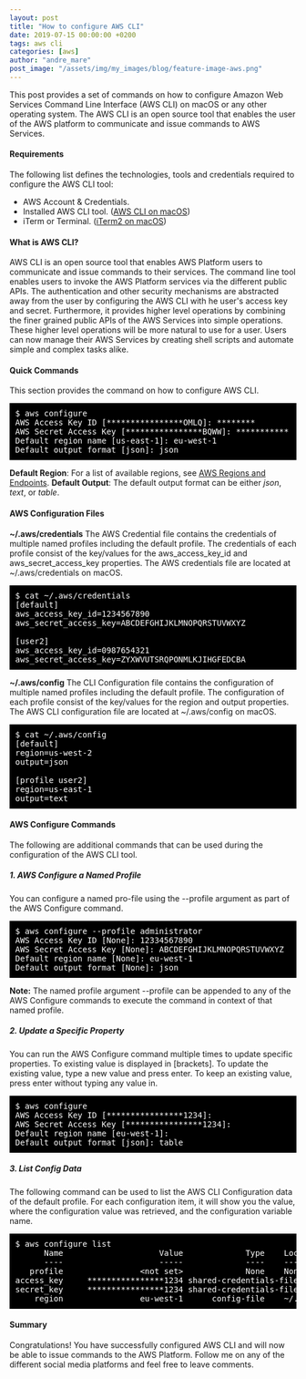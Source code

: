 ```yaml
---
layout: post
title: "How to configure AWS CLI"
date: 2019-07-15 00:00:00 +0200
tags: aws cli
categories: [aws]
author: "andre_mare"
post_image: "/assets/img/my_images/blog/feature-image-aws.png"
---
```


This post provides a set of commands on how to configure Amazon Web Services Command Line Interface (AWS CLI) on macOS or any other operating system. The AWS CLI is an open source tool that enables the user of the AWS platform to communicate and issue commands to AWS Services.

#### Requirements
The following list defines the technologies, tools and credentials required to configure the AWS CLI tool:
* AWS Account & Credentials.
* Installed AWS CLI tool. ([AWS CLI on macOS][1])
* iTerm or Terminal. ([iTerm2 on macOS][2])

#### What is AWS CLI?
AWS CLI is an open source tool that enables AWS Platform users to communicate and issue commands to their services. The command line tool enables users to invoke the AWS Platform services via the different public APIs. The authentication and other security mechanisms are abstracted away from the user by configuring the AWS CLI with he user's access key and secret. Furthermore, it provides higher level operations by combining the finer grained public APIs of the AWS Services into simple operations. These higher level operations will be more natural to use for a user. Users can now manage their AWS Services by creating shell scripts and automate simple and complex tasks alike.

#### Quick Commands
This section provides the command on how to configure AWS CLI.
<pre style="background-color:black;color:white;padding:10px;">
$ aws configure
AWS Access Key ID [****************OMLQ]: ********
AWS Secret Access Key [****************BQWW]: ***********
Default region name [us-east-1]: eu-west-1
Default output format [json]: json
</pre>
**Default Region**: For a list of available regions, see [AWS Regions and Endpoints][3]. 
**Default Output**: The default output format can be either *json*, *text*, or *table*.

#### AWS Configuration Files
**~/.aws/credentials**
The AWS Credential file contains the credentials of multiple named profiles including the default profile. The credentials of each profile consist of the key/values for the aws_access_key_id and aws_secret_access_key properties. The AWS credentials file are located at ~/.aws/credentials on macOS. 
<pre style="background-color:black;color:white;padding:10px;">
$ cat ~/.aws/credentials
[default]
aws_access_key_id=1234567890
aws_secret_access_key=ABCDEFGHIJKLMNOPQRSTUVWXYZ

[user2]
aws_access_key_id=0987654321
aws_secret_access_key=ZYXWVUTSRQPONMLKJIHGFEDCBA
</pre>

**~/.aws/config**
The CLI Configuration file contains the configuration of multiple named profiles including the default profile. The configuration of each profile consist of the key/values for the region and output properties. The AWS CLI configuration file are located at ~/.aws/config on macOS. 
<pre style="background-color:black;color:white;padding:10px;">
$ cat ~/.aws/config
[default]
region=us-west-2
output=json

[profile user2]
region=us-east-1
output=text
</pre>

#### AWS Configure Commands
The following are additional commands that can be used during the configuration of the AWS CLI tool.
##### 1. AWS Configure a Named Profile
You can configure a named pro-file using the --profile argument as part of the AWS Configure command.
<pre style="background-color:black;color:white;padding:10px;">
$ aws configure --profile administrator
AWS Access Key ID [None]: 12334567890
AWS Secret Access Key [None]: ABCDEFGHIJKLMNOPQRSTUVWXYZ
Default region name [None]: eu-west-1
Default output format [None]: json
</pre>

**Note:** The named profile argument --profile can be appended to any of the AWS Configure commands to execute the command in context of that named profile.  

##### 2. Update a Specific Property
You can run the AWS Configure command multiple times to update specific properties. To existing value is displayed in [brackets]. To update the existing value, type a new value and press enter. To keep an existing value, press enter without typing any value in.
<pre style="background-color:black;color:white;padding:10px;">
$ aws configure
AWS Access Key ID [****************1234]: 
AWS Secret Access Key [****************1234]: 
Default region name [eu-west-1]: 
Default output format [json]: table
</pre>

##### 3. List Config Data
The following command can be used to list the AWS CLI Configuration data of the default profile. For each configuration item, it will  show you  the  value,  where  the configuration value was retrieved, and the configuration variable name.
<pre style="background-color:black;color:white;padding:10px;">
$ aws configure list
      Name                    Value             Type    Location
      ----                    -----             ----    --------
   profile                &lt;not set&gt;             None    None
access_key     ****************1234 shared-credentials-file    
secret_key     ****************1234 shared-credentials-file    
    region                eu-west-1      config-file    ~/.aws/config
</pre>

#### Summary
Congratulations! You have successfully configured AWS CLI and will now be able to issue commands to the AWS Platform. Follow me on any of the different social media platforms and feel free to leave comments.

[1]:https://www.code2bits.com/how-to-install-awscli-on-macos-using-homebrew/
[2]:https://www.code2bits.com/how-to-install-iterm2-on-macos-using-homebrew/
[3]:https://docs.aws.amazon.com/general/latest/gr/rande.html